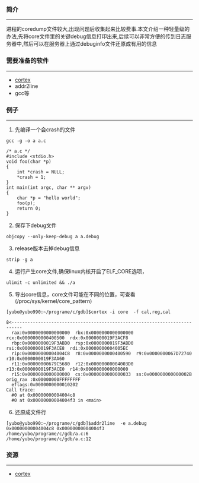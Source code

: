 ### 简介
---
进程的coredump文件较大,出现问题后收集起来比较费事.本文介绍一种轻量级的办法,先将core文件里的关键debug信息打印出来,后续可以非常方便的传到日志服务器中,然后可以在服务器上通过debuginfo文件还原成有用的信息

### 需要准备的软件
---
* [cortex]
* addr2line
* gcc等


### 例子
---

1. 先编译一个会crash的文件

  `gcc -g -o a a.c`
```
/* a.c */
#include <stdio.h>
void foo(char *p)
{
	int *crash = NULL;
	*crash = 1;
}
int main(int argc, char ** argv)
{
	char *p = "hello world";
	foo(p);
	return 0;
}
```

2. 保存下debug文件

  `objcopy --only-keep-debug a a.debug`

3. release版本去掉debug信息

  `strip -g a`

4. 运行产生core文件,确保linux内核开启了ELF_CORE选项，

  `ulimit -c unlimited && ./a`

5. 导出core信息，core文件可能在不同的位置，可查看(/proc/sys/kernel/core_pattern)
```
[yubo@yubo990:~/programe/c/gdb]$cortex -i core  -f cal,reg,cal

8<--------------------------------------------------------------------------
  rax:0x0000000000000000  rbx:0x0000000000000000  rcx:0x0000000000400500  rdx:0x0000000019F3ACF8
  rbp:0x0000000019F3ABD0  rsp:0x0000000019F3ABD0  rsi:0x0000000019F3ACE8  rdi:0x00000000004005EC
  rip:0x00000000004004C8  r8:0x0000000000400590  r9:0x0000000067D72740  r10:0x0000000019F3AA60
  r11:0x00000000679C5680  r12:0x00000000004003D0  r13:0x0000000019F3ACE0  r14:0x0000000000000000
  r15:0x0000000000000000  cs:0x0000000000000033  ss:0x000000000000002B  orig_rax :0x00000000FFFFFFFF
  eflags:0x0000000000010202
Call trace:
  #0 at 0x00000000004004c8
  #0 at 0x00000000004004f3 in <main>
```


6. 还原成文件行
```
[yubo@yubo990:~/programe/c/gdb]$addr2line  -e a.debug  0x00000000004004c8 0x00000000004004f3
/home/yubo/programe/c/gdb/a.c:6
/home/yubo/programe/c/gdb/a.c:12
```


### 资源
---
* [cortex]


[cortex]: https://code.google.com/p/cortex-tool/downloads/list  "cortex"